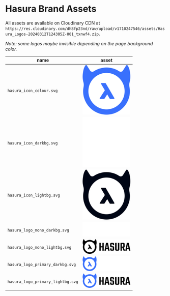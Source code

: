 # Hasura Brand Assets

All assets are available on Cloudinary CDN at `https://res.cloudinary.com/dh8fp23nd/raw/upload/v1710247546/assets/Hasura_Logos-20240312T124305Z-001_txnwf4.zip`.

*Note: some logos maybe invisible depending on the page background color.*

| name                              | asset                                                                                        |
| --------------------------------- | -------------------------------------------------------------------------------------------- |
| `hasura_icon_colour.svg`          | <img src="hasura_icon_colour.svg" width="150px" style="background-color: white;" />          |
| `hasura_icon_darkbg.svg`          | <img src="hasura_icon_darkbg.svg" width="150px" style="background-color: white;" />          |
| `hasura_icon_lightbg.svg`         | <img src="hasura_icon_lightbg.svg" width="150px" style="background-color: white;" />         |
| `hasura_logo_mono_darkbg.svg`     | <img src="hasura_logo_mono_darkbg.svg" width="150px" style="background-color: white;" />     |
| `hasura_logo_mono_lightbg.svg`    | <img src="hasura_logo_mono_lightbg.svg" width="150px" style="background-color: white;" />    |
| `hasura_logo_primary_darkbg.svg`  | <img src="hasura_logo_primary_darkbg.svg" width="150px" style="background-color: white;" />  |
| `hasura_logo_primary_lightbg.svg` | <img src="hasura_logo_primary_lightbg.svg" width="150px" style="background-color: black;" /> |
